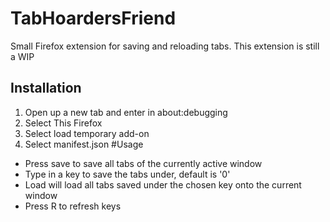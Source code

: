 # TabHoardersFriend
Small Firefox extension for saving and reloading tabs.
This extension is still a WIP
## Installation
1. Open up a new tab and enter in about:debugging
2. Select This Firefox
3. Select load temporary add-on
4. Select manifest.json
#Usage
- Press save to save all tabs of the currently active window
- Type in a key to save the tabs under, default is '0'
- Load will load all tabs saved under the chosen key onto the current window
- Press R to refresh keys
